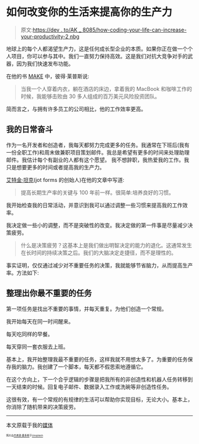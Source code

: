# 如何改变你的生活来提高你的生产力

> 原文:[https://dev . to/AK _ 8085/how-coding-your-life-can-increase-your-productivity-2 nbg](https://dev.to/ak_8085/how-codifying-your-life-can-increase-your-productivity-2nbg)

地球上的每个人都渴望生产力，这是任何成长型企业的本质。如果你正在做一个个人项目，你可以参与其中。我们一直努力保持高效。这是我们对抗大竞争对手的武器，因为我们快速发布功能。

在他的书 [MAKE](https://makebook.io/) 中，彼得·莱普斯说:

> 当我一个人穿着内衣，躺在酒店的床边，拿着我的 MacBook 和咖啡工作的时候，我能够击败由 30 多人组成的百万美元风险投资团队。

简而言之，与拥有许多员工的公司相比，他的工作效率更高。

## [](#my-everyday-struggle)我的日常奋斗

作为一名开发者和创造者，我每天都努力完成更多的任务。我通常在下班后(我有一份全职工作)和周末做兼职项目策划邮件。我总是希望有更多的时间来处理助理邮件。我估计每个有副业的人都有这个愿望。
我不想辞职，我热爱我的工作。我只是想要更多的时间或者提高我的生产力。

[艾特金·坦克](https://medium.com/@aytekintank)(jot forms 的创始人)在他的文章中写道:

> 提高长期生产率的关键与 100 年前一样。很简单:培养良好的习惯。

我开始检查我的日常活动，并意识到我可以通过调整一些习惯来提高我的工作效率。

我决定做一些小的调整，而不是突破性的改变。我决定做的第一件事是尽量减少决策疲劳。

> 什么是决策疲劳？这基本上是我们做出明智决定的能力的退化。这通常发生在长时间的持续决策之后。我们的大脑决定走捷径，而不是理性的。

事实证明，仅仅通过减少对不重要任务的决策，我就能够节省脑力，从而提高生产率。方法如下:

## 整理出你最不重要的任务

第一项任务是找出不重要的事情，并每天重复。为他们创造一个常规。

我开始每天在同一时间醒来。

每天吃同样的早餐。

每天穿同一套衣服去上班。

基本上，我开始整理我最不重要的任务，这样我就不用想太多了。为重要的任务保存我的脑力。我创建了一个脚本，每天都不假思索地遵循它。

在这个方向上，下一个合乎逻辑的步骤是把我所有的非创造性和机器人任务转移到一天结束的时候。回复电子邮件、数据录入工作或洗碗等非创造性任务。

这很有效，有一个常规的有规律的生活可以帮助你实现目标，无论大小。基本上，你消除了随机带来的决策疲劳。

* * *

本文原载于我的[媒体](https://medium.com/@kanurag/indie-makers-how-codifying-your-life-can-increase-your-productivity-349094ba6106)

<sub><sup><sub><sup>照片由[杰弗逊·桑多斯](https://unsplash.com/@jefflssantos?utm_source=medium&utm_medium=referral)于[Unsplash](https://unsplash.com/@jefflssantos?utm_source=unsplash&utm_medium=referral&utm_content=creditCopyText)</sup></sub></sup></sub>